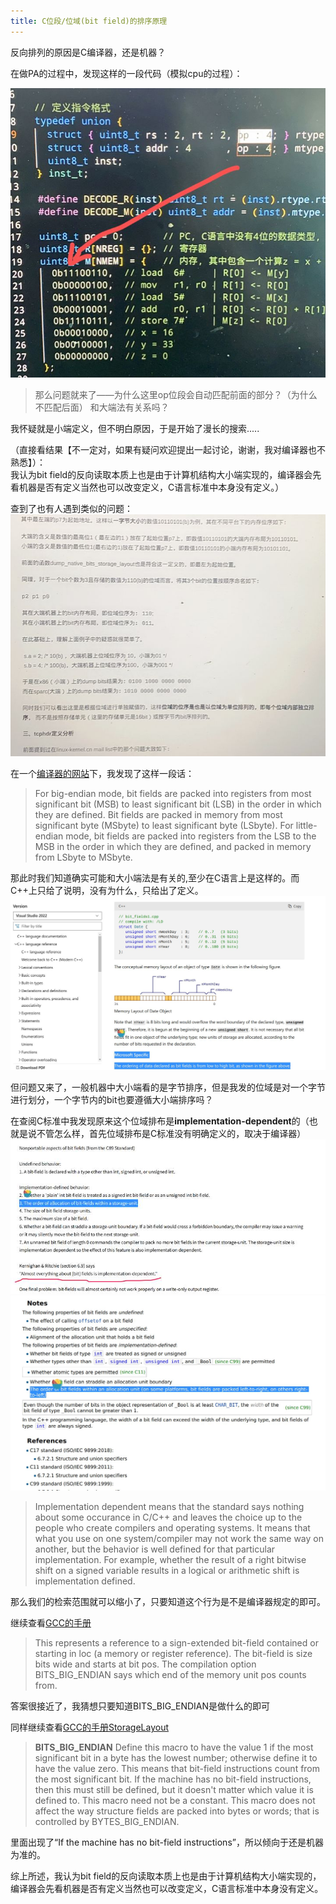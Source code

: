 ```yaml
---
title: C位段/位域(bit field)的排序原理
---
```


反向排列的原因是C编译器，还是机器？

在做PA的过程中，发现这样的一段代码（模拟cpu的过程）：

![](images/1.jpg)

> 那么问题就来了——为什么这里op位段会自动匹配前面的部分？（为什么不匹配后面） 和大端法有关系吗？

我怀疑就是小端定义，但不明白原因，于是开始了漫长的搜索.....

（直接看结果【不一定对，如果有疑问欢迎提出一起讨论，谢谢，我对编译器也不熟悉】）：  
我认为bit field的反向读取本质上也是由于计算机结构大小端实现的，编译器会先看机器是否有定义当然也可以改变定义，C语言标准中本身没有定义。）

查到了也有人遇到类似的问题：
![](images/2.jpg)

在一个[编译器的网站](https://downloads.ti.com/docs/esd/SPRUI04C/bit-fields-stdz0545438.html)下，我发现了这样一段话：  
>For big-endian mode, bit fields are packed into registers from most significant bit (MSB) to least significant bit (LSB) in the order in which they are defined. Bit fields are packed in memory from most significant byte (MSbyte) to least significant byte (LSbyte). For little-endian mode, bit fields are packed into registers from the LSB to the MSB in the order in which they are defined, and packed in memory from LSbyte to MSbyte.

那此时我们知道确实可能和大小端法是有关的,至少在C语言上是这样的。而C++上只给了说明，没有为什么，只给出了定义。
![](images/4.jpg)

但问题又来了，一般机器中大小端看的是字节排序，但是我发的位域是对一个字节进行划分，一个字节内的bit也要遵循大小端排序吗？

在查阅C标准中我发现原来这个位域排布是**implementation-dependent**的（也就是说不管怎么样，首先位域排布是C标准没有明确定义的，取决于编译器）
![](images/5.jpg)
![](images/6.jpg)
>Implementation dependent means that the standard says nothing about some occurance in C/C++ and leaves the choice up to the people who create compilers and operating systems. It means that what you use on one system/compiler may not work the same way on another, but the behavior is well defined for that particular implementation. For example, whether the result of a right bitwise shift on a signed variable results in a logical or arithmetic shift is implementation defined.

那么我们的检索范围就可以缩小了，只要知道这个行为是不是编译器规定的即可。  

继续查看[GCC的手册](https://gcc.gnu.org/onlinedocs/gccint/Bit-Fields.html)
>This represents a reference to a sign-extended bit-field contained or starting in loc (a memory or register reference). The bit-field is size bits wide and starts at bit pos. The compilation option BITS_BIG_ENDIAN says which end of the memory unit pos counts from.

答案很接近了，我猜想只要知道BITS_BIG_ENDIAN是做什么的即可

同样继续查看[GCC的手册StorageLayout](https://www.cse.unr.edu/~sushil/class/cs202/help/man/gcc-2.7.0/gcc_181.html)

>**BITS_BIG_ENDIAN**
Define this macro to have the value 1 if the most significant bit in a byte has the lowest number; otherwise define it to have the value zero. This means that bit-field instructions count from the most significant bit. If the machine has no bit-field instructions, then this must still be defined, but it doesn't matter which value it is defined to. This macro need not be a constant. This macro does not affect the way structure fields are packed into bytes or words; that is controlled by BYTES_BIG_ENDIAN.

里面出现了“If the machine has no bit-field instructions”，所以倾向于还是机器为准的。

综上所述，我认为bit field的反向读取本质上也是由于计算机结构大小端实现的，编译器会先看机器是否有定义当然也可以改变定义，C语言标准中本身没有定义。

